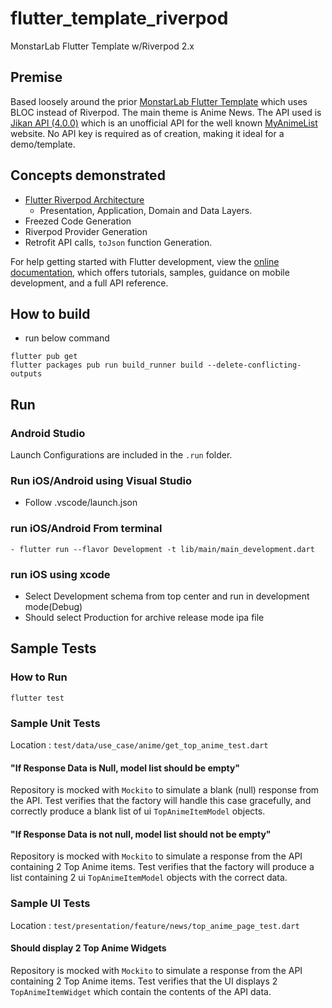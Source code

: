 # flutter_template_riverpod

MonstarLab Flutter Template w/Riverpod 2.x

## Premise

Based loosely around the
prior [MonstarLab Flutter Template](https://github.com/monstar-lab-oss/flutter-template) which uses
BLOC instead of Riverpod. The main theme is Anime News. The API used
is [Jikan API (4.0.0)](https://docs.api.jikan.moe) which is an unofficial API for the well
known [MyAnimeList](https://myanimelist.net/) website. No API key is required as of creation, making
it ideal for a demo/template.

## Concepts demonstrated

- [Flutter Riverpod Architecture](https://codewithandrea.com/articles/flutter-app-architecture-riverpod-introduction/)
  - Presentation, Application, Domain and Data Layers.
- Freezed Code Generation
- Riverpod Provider Generation
- Retrofit API calls, `toJson` function Generation.

For help getting started with Flutter development, view the
[online documentation](https://docs.flutter.dev/), which offers tutorials, samples, guidance on
mobile development, and a full API reference.

## How to build
- run below command
```
flutter pub get
flutter packages pub run build_runner build --delete-conflicting-outputs
```

## Run 
### Android Studio
Launch Configurations are included in the `.run` folder. 


### Run iOS/Android using Visual Studio
- Follow .vscode/launch.json

### run iOS/Android From terminal

```
- flutter run --flavor Development -t lib/main/main_development.dart
```

### run iOS using xcode

- Select Development schema from top center and run in development mode(Debug)
- Should select Production for archive release mode ipa file

## Sample Tests

### How to Run

`flutter test`

### Sample Unit Tests

Location : `test/data/use_case/anime/get_top_anime_test.dart`

#### "If Response Data is Null, model list should be empty"

Repository is mocked with `Mockito` to simulate a blank (null) response from the API. Test verifies
that the factory will handle this case gracefully, and correctly produce a blank list of
ui `TopAnimeItemModel` objects.

#### "If Response Data is not null, model list should not be empty"

Repository is mocked with `Mockito` to simulate a response from the API containing 2 Top Anime
items. Test verifies that the factory will produce a list containing 2 ui `TopAnimeItemModel`
objects with the correct data.

### Sample UI Tests

Location : `test/presentation/feature/news/top_anime_page_test.dart`

#### Should display 2 Top Anime Widgets

Repository is mocked with `Mockito` to simulate a response from the API containing 2 Top Anime
items. Test verifies that the UI displays 2 `TopAnimeItemWidget` which contain the contents of the
API data.